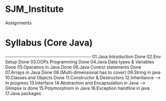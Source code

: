 # SJM_Institute
Assignments

<h1>Syllabus (Core Java)</h1>
-------------------------------------------
<p1>01.Java Introduction Done</p1>
<p1>02.Env Setup Done</p1> 
<p1>03.OOPs Programming Done</p1> 
<p1>04.Java Data types & Variables Done</p1>
<p1>05.Operators in Java Done</p1>
<p1>06.Java Control statements Done </p1>
<p1>07.Arrays in Java Done</p1>
<p1>08.(Multi-dimensional has to cover) </p1>
<p1>09.String in java </p1>
<p1>10.Classes and Objects Done </p1>
<p1>11.Constructor & Destructors </p1>
<p1>12.Inheritance --> In progress </p1>
<p1>13.Interface </p1>
<p1>14.Abstraction and Encapsulation in Java --> Glimpse is done </p1>
<p1>15.Polymorphism in Java </p1>
<p1>16.Exception handline in java </p1>
<p1>17.Java packages</p1>
